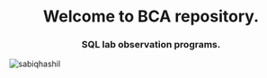 <h1 align="center">Welcome to BCA repository.</h1>
<h3 align="center">SQL lab observation programs.</h3>

<p align="left"> <img src="https://visitor-badge.laobi.icu/badge?page_id=sabiqhashil.bca_SQL_lab" alt="sabiqhashil" /> </p>


